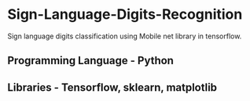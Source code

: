 # Sign-Language-Digits-Recognition
  Sign language digits classification using Mobile net library in tensorflow. 
  
## Programming Language - Python

## Libraries - Tensorflow, sklearn, matplotlib
